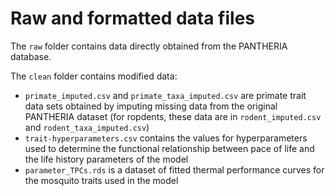 # Raw and formatted data files

The `raw` folder contains data directly obtained from the PANTHERIA database. 

The `clean` folder contains modified data:
* `primate_imputed.csv` and `primate_taxa_imputed.csv` are primate trait data sets obtained by imputing missing data from the original PANTHERIA dataset (for ropdents, these data are in `rodent_imputed.csv` and `rodent_taxa_imputed.csv`)
* `trait-hyperparameters.csv` contains the values for hyperparameters used to determine the functional relationship between pace of life and the life history parameters of the model
* `parameter_TPCs.rds` is a dataset of fitted thermal performance curves for the mosquito traits used in the model